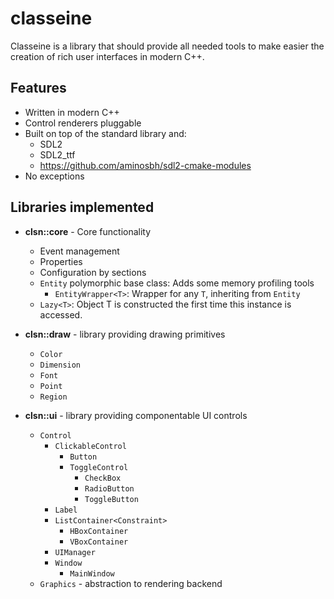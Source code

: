 # classeine

Classeine is a library that should provide all needed tools to make easier
the creation of rich user interfaces in modern C++.

## Features
* Written in modern C++
* Control renderers pluggable
* Built on top of the standard library and:
  * SDL2
  * SDL2_ttf
  * https://github.com/aminosbh/sdl2-cmake-modules
* No exceptions

## Libraries implemented

* **clsn::core** - Core functionality
  * Event management
  * Properties
  * Configuration by sections
  * `Entity` polymorphic base class: Adds some memory profiling tools
    * `EntityWrapper<T>`: Wrapper for any `T`, inheriting from `Entity`
  * `Lazy<T>`: Object T is constructed the first time this instance is accessed.
  
* **clsn::draw** - library providing drawing primitives
  * `Color`
  * `Dimension`
  * `Font`
  * `Point`
  * `Region`
  
* **clsn::ui** - library providing componentable UI controls
  * `Control`
    * `ClickableControl`
      * `Button` 
      * `ToggleControl`
        * `CheckBox` 
        * `RadioButton`
        * `ToggleButton`
    * `Label` 
    * `ListContainer<Constraint>`
      * `HBoxContainer`
      * `VBoxContainer`
    * `UIManager`
    * `Window`
      * `MainWindow`
  * `Graphics` - abstraction to rendering backend

